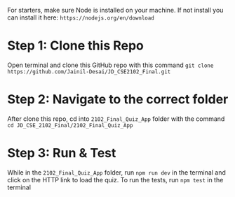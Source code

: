 For starters, make sure Node is installed on your machine. If not install you can install it here: `https://nodejs.org/en/download`

# Step 1: Clone this Repo

Open terminal and clone this GitHub repo with this command `git clone https://github.com/Jainil-Desai/JD_CSE2102_Final.git`

# Step 2: Navigate to the correct folder

After clone this repo, cd into `2102_Final_Quiz_App` folder with the command `cd JD_CSE_2102_Final/2102_Final_Quiz_App`

# Step 3: Run & Test

While in the `2102_Final_Quiz_App` folder, run `npm run dev` in the terminal and click on the HTTP link to load the quiz. 
To run the tests, run `npm test` in the terminal
